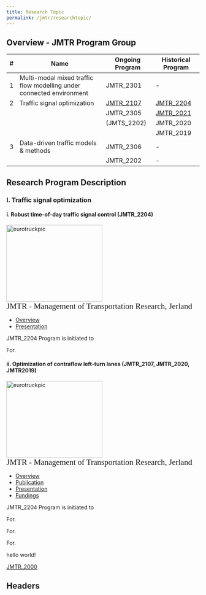 ```yaml
---
title: Research Topic
permalink: /jmtr/researchtopic/
---
```


<style>
.intro{
font-family:times;
font-size:21px;
}
</style>

## Overview - JMTR Program Group
<table class="table table-striped table-hover ">
  <thead>
    <tr>
      <th>#</th>
      <th>Name</th>
      <th>Ongoing Program</th>
      <th>Historical Program</th>
    </tr>
  </thead>
  <tbody>
    <tr class="success">
      <td>1</td>
      <td>Multi-modal mixed traffic flow modelling under connected environment</td>
      <td>JMTR_2301</td>
      <td>-</td>
    </tr>
    <tr class="info">
      <td>2</td>
      <td>Traffic signal optimization</td>
      <td><a href="#JMTR_2107">JMTR_2107</a></td>
      <td><a href="#JMTR_2204">JMTR_2204</a></td>
    </tr>
    <tr class="info">
      <td> </td>
      <td> </td>
      <td>JMTR_2305</td>
      <td><a href="https://yunqing-jia.github.io/Jerland/jmtr/thesis/#JMTR_2021">JMTR_2021</a></td>
    </tr>
    <tr class="info">
      <td> </td>
      <td> </td>
      <td>(JMTS_2202)</td>
      <td>JMTR_2020</td>
    </tr>
    <tr class="info">
      <td> </td>
      <td> </td>
      <td> </td>
      <td>JMTR_2019</td>
    </tr>
    <tr class="success">
      <td>3</td>
      <td>Data-driven traffic models & methods</td>
      <td>JMTR_2306</td>
      <td>-</td>
    </tr>
    <tr class="success">
      <td> </td>
      <td> </td>
      <td>JMTR_2202</td>
      <td>-</td>
    </tr>
  </tbody>
</table>

## Research Program Description
### I. Traffic signal optimization
#### i. Robust time-of-day traffic signal control (JMTR_2204) 
<a name="JMTR_2305"/> <a name="JMTR_2204"/>

<div class="container">
    <div class="row">
        <div class="col-md-4">
          <img src="{{ "/assets/img/Jerland.png" | relative_url }}" alt="eurotruckpic" class="img-responsive" width='250' height='200'>
        </div>
        <div class="col-md-4">
            <div class="intro">
            JMTR - Management of Transportation Research, Jerland 
            </div>
        </div>
    </div>
</div>

<ul class="nav nav-tabs">
  <li class="active"><a href="#home" data-toggle="tab">Overview</a></li>
  <li><a href="#profile" data-toggle="tab">Presentation</a></li>
</ul>
<div id="myTabContent" class="tab-content">
  <div class="tab-pane fade active in" id="home">
    <p>JMTR_2204 Program is initiated to</p>
  </div>
  <div class="tab-pane fade" id="profile">
    <p>For.</p>
  </div>
</div>

#### ii. Optimization of contraflow left-turn lanes (JMTR_2107, JMTR_2020, JMTR2019) 
<a name="JMTR_2107"/> <a name="JMTR_2020"/> <a name="JMTR_2019"/>

<div class="container">
    <div class="row">
        <div class="col-md-4">
          <img src="{{ "/assets/img/Jerland.png" | relative_url }}" alt="eurotruckpic" class="img-responsive" width='250' height='200'>
        </div>
        <div class="col-md-4">
            <div class="intro">
            JMTR - Management of Transportation Research, Jerland 
            </div>
        </div>
    </div>
</div>

<ul class="nav nav-tabs">
  <li class="active"><a href="#cll" data-toggle="tab">Overview</a></li>
  <li><a href="#cllpub" data-toggle="tab">Publication</a></li>
  <li><a href="#cllpre" data-toggle="tab">Presentation</a></li>
  <li><a href="#cllfund" data-toggle="tab">Fundings</a></li>
</ul>
<div id="myTabContent" class="tab-content">
  <div class="tab-pane fade active in" id="cll">
    <p>JMTR_2204 Program is initiated to</p>
  </div>
  <div class="tab-pane fade" id="profile">
    <p>For.</p>
  </div>
  <div class="tab-pane fade" id="cllpre">
    <p>For.</p>
  </div>
  <div class="tab-pane fade" id="cllfund">
    <p>For.</p>
  </div>
</div>
hello world!

[JMTR_2000](#JMTR_2000)
## Headers